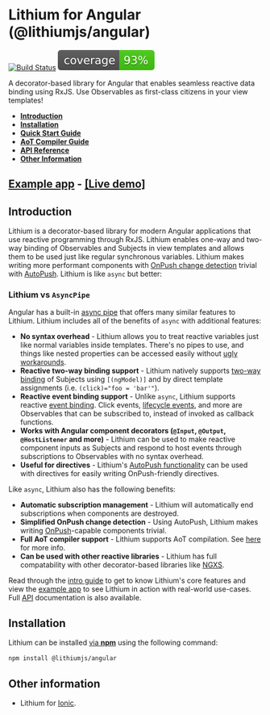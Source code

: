 <!-- markdownlint-disable MD024 MD031 --> 

# Lithium for Angular (@lithiumjs/angular)

[![Build Status](https://travis-ci.org/lVlyke/lithium-angular.svg?branch=master)](https://travis-ci.org/lVlyke/lithium-angular) [![Coverage](./coverage/coverage.svg)](./coverage/coverage.svg)

A decorator-based library for Angular that enables seamless reactive data binding using RxJS. Use Observables as first-class citizens in your view templates!

* [**Introduction**](#introduction)
* [**Installation**](#installation)
* [**Quick Start Guide**](/docs/intro-guide.md)
* [**AoT Compiler Guide**](/docs/aot-guide.md)
* [**API Reference**](/docs/api-reference.md)
* [**Other Information**](#other-information)

## [Example app](https://github.com/lVlyke/lithium-angular-example-app) - [[Live demo]](https://lvlyke.github.io/lithium-angular-example-app)

## Introduction

Lithium is a decorator-based library for modern Angular applications that use reactive programming through RxJS. Lithium enables one-way and two-way binding of Observables and Subjects in view templates and allows them to be used just like regular synchronous variables. Lithium makes writing more performant components with [OnPush change detection](https://angular.io/api/core/ChangeDetectionStrategy) trivial with [AutoPush](/docs/intro-guide.md#autopush). Lithium is like ```async``` but better:

### Lithium vs ```AsyncPipe```

Angular has a built-in [async pipe](https://angular.io/api/common/AsyncPipe) that offers many similar features to Lithium. Lithium includes all of the benefits of ```async``` with additional features:

* **No syntax overhead** - Lithium allows you to treat reactive variables just like normal variables inside templates. There's no pipes to use, and things like nested properties can be accessed easily without [ugly workarounds](https://coryrylan.com/blog/angular-async-data-binding-with-ng-if-and-ng-else).
* **Reactive two-way binding support** - Lithium natively supports [two-way binding](https://angular.io/guide/template-syntax#two-way-binding---) of Subjects using ```[(ngModel)]``` and by direct template assignments (i.e. ```(click)="foo = 'bar'"```).
* **Reactive event binding support** - Unlike ```async```, Lithium supports reactive [event binding](https://angular.io/guide/template-syntax#event-binding). Click events, [lifecycle events](/docs/intro-guide.md#lifecycle-event-decorators), and more are Observables that can be subscribed to, instead of invoked as callback functions.
* **Works with Angular component decorators (```@Input```, ```@Output```, ```@HostListener``` and more)** - Lithium can be used to make reactive component inputs as Subjects and respond to host events through subscriptions to Observables with no syntax overhead.
* **Useful for directives** - Lithium's [AutoPush functionality](/docs/intro-guide.md#autopush) can be used with directives for easily writing OnPush-friendly directives.

Like ```async```, Lithium also has the following benefits:

* **Automatic subscription management** - Lithium will automatically end subscriptions when components are destroyed.
* **Simplified OnPush change detection** - Using AutoPush, Lithium makes writing [OnPush](https://angular.io/api/core/ChangeDetectionStrategy)-capable components trivial.
* **Full AoT compiler support** - Lithium supports AoT compilation. See [here](/docs/aot-guide.md) for more info.
* **Can be used with other reactive libraries** - Lithium has full compatability with other decorator-based libraries like [NGXS](https://github.com/ngxs/store).

Read through the [intro guide](/docs/intro-guide.md) to get to know Lithium's core features and view the [example app](https://github.com/lVlyke/lithium-angular-example-app) to see Lithium in action with real-world use-cases. Full [API](/docs/api-reference.md) documentation is also available.

## Installation

Lithium can be installed [via **npm**](https://www.npmjs.com/package/@lithiumjs/angular) using the following command:

```bash
npm install @lithiumjs/angular
```

## Other information

* Lithium for [Ionic](https://github.com/lVlyke/lithium-ionic).